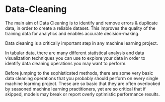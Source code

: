 # Data-Cleaning

The main aim of Data Cleaning is to identify and remove errors & duplicate data, in order to create a reliable dataset. This improves the quality of the training data for analytics and enables accurate decision-making.

Data cleaning is a critically important step in any machine learning project.

In tabular data, there are many different statistical analysis and data visualization techniques you can use to explore your data in order to identify data cleaning operations you may want to perform.

Before jumping to the sophisticated methods, there are some very basic data cleaning operations that you probably should perform on every single machine learning project. These are so basic that they are often overlooked by seasoned machine learning practitioners, yet are so critical that if skipped, models may break or report overly optimistic performance results.
